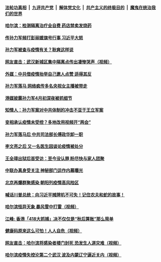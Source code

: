 

####  [法轮功真相](../../../../basic/blob/master/README.md?t=04212331) &nbsp;|&nbsp; [九评共产党](../../../../9ping.md/blob/master/README.md?t=04212331) &nbsp;|&nbsp; [解体党文化](../../../../jtdwh.md/blob/master/README.md?t=04212331)  &nbsp;|&nbsp; [共产主义的终极目的](../../../../gczydzjmd.md/blob/master/README.md?t=04212331) &nbsp;|&nbsp; [魔鬼在统治我们的世界](../../../../mgztzwmdsj.md/blob/master/README.md?t=04212331) 

#### [哈尔滨：检测隔离治疗全自费 药店禁卖发烧药](../pages/soh5/369688.md?t=04212331) 
#### [传孙力军频打彭丽媛旗号行事 习近平大怒](../pages/soh5/369673.md?t=04212331) 
#### [孙力军被查与疫情有关？耿爽这样说](../pages/soh5/369649.md?t=04212331) 
#### [网友直击：武汉新城区集中隔离点传出凄惨哭声（视频）](../pages/soh5/369619.md?t=04212331) 
#### [外媒：中共借疫情抬举自己邀人点赞 适得其反](../pages/soh5/369622.md?t=04212331) 
#### [孙力军落马 网络疯传多名央视女主播被带走](../pages/soh5/369598.md?t=04212331) 
#### [港媒披露孙力军4月初深夜被抓细节](../pages/soh5/369592.md?t=04212331) 
#### [知情人：孙力军案对中共体制的冲击不亚于王立军案](../pages/soh5/369577.md?t=04212331) 
#### [变相承认疫情未受控？多地改用视频开“两会” ](../pages/soh5/369541.md?t=04212331) 
#### [孙力军落马后 中共司法部长傅政华卸一职](../pages/soh5/369520.md?t=04212331) 
#### [李文亮之后 又一名医生因谈论疫情被处分](../pages/soh5/369505.md?t=04212331) 
#### [王全璋出狱后首受访：至今没认罪  盼尽快与家人团聚](../pages/soh5/369496.md?t=04212331) 
#### [中联办真身受关注 神秘部门运作内幕曝光](../pages/soh5/369442.md?t=04212331) 
#### [ 北京再爆群聚感染 朝阳列疫情高风险区 ](../pages/soh5/369409.md?t=04212331) 
#### [喊话川普总统：向习近平摊牌机不可失！记住农夫和蛇的故事！](../pages/soh5/369403.md?t=04212331) 
#### [哈尔滨怪异天象  暴风雪中打雷（视频）](../pages/soh5/369370.md?t=04212331) 
#### [江峰: 香港「418大抓捕」决不仅仅是“秋后算账”那么简单](../pages/soh5/369364.md?t=04212331) 
#### [健康码原来这么可怕！人人自危（视频）](../pages/soh5/369250.md?t=04212331) 
#### [网友直击：哈尔滨将感染者楼门封死  恐发生人道灾难（视频）](../pages/soh5/369283.md?t=04212331) 
#### [哈尔滨疫情失控沦第二个武汉 波及内蒙辽宁逼近关内（视频）](../pages/soh5/369274.md?t=04212331) 
